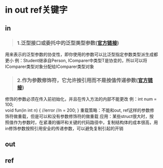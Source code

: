 # in out ref关键字  

## in
>### 1.泛型接口或委托中的泛型类型参数([官方链接](https://docs.microsoft.com/zh-cn/dotnet/csharp/.language-reference/keywords/in-generic-modifier))  
用来表示的泛型参数的协变性，即你使用的参数可以比泛型指定参数类型派生成都更小
例：Student继承自Person, IComparer<T>中类型T是协变的，所以可以将IComparer<Person>类型对象分配给IComparer<Student>类型对象
>### 2.作为参数修饰符，它允许按引用而不是按值传递参数([官方链接](https://docs.microsoft.com/zh-cn/dotnet/csharp/language-reference/keywords/in-parameter-modifier))
修饰的参数必须在传入前初始化，并且在传入方法的内部不能更改
例：int num = 100;  
void fun(in int n)
    {
        //error
        //n = 200;
    }
重载策略：不能和out, ref这样的参数修饰符做重载，但是可以和没有参数修饰符的做重载
应用：某些struct很大时，按照值作为参数时，在紧凑的循环和关键的代码路径中，复制结构体的成本很高，用in修饰参数按照引用安全的传递参数，可以避免复制引起的开销


## out  

## ref  


